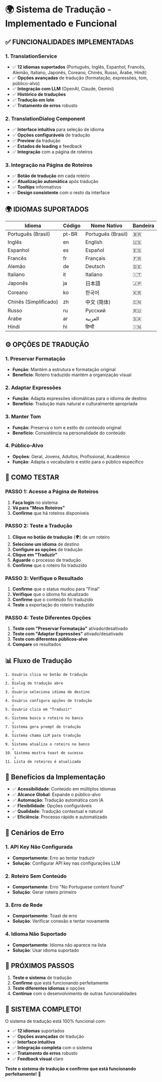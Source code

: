 # 🌍 Sistema de Tradução - Implementado e Funcional

## ✅ **FUNCIONALIDADES IMPLEMENTADAS**

### **1. TranslationService**
- ✅ **12 idiomas suportados** (Português, Inglês, Espanhol, Francês, Alemão, Italiano, Japonês, Coreano, Chinês, Russo, Árabe, Hindi)
- ✅ **Opções avançadas** de tradução (formatação, expressões, tom, público-alvo)
- ✅ **Integração com LLM** (OpenAI, Claude, Gemini)
- ✅ **Histórico de traduções**
- ✅ **Tradução em lote**
- ✅ **Tratamento de erros** robusto

### **2. TranslationDialog Component**
- ✅ **Interface intuitiva** para seleção de idioma
- ✅ **Opções configuráveis** de tradução
- ✅ **Preview** da tradução
- ✅ **Estados de loading** e feedback
- ✅ **Integração** com a página de roteiros

### **3. Integração na Página de Roteiros**
- ✅ **Botão de tradução** em cada roteiro
- ✅ **Atualização automática** após tradução
- ✅ **Tooltips** informativos
- ✅ **Design consistente** com o resto da interface

## 🌍 **IDIOMAS SUPORTADOS**

| Idioma | Código | Nome Nativo | Bandeira |
|--------|--------|-------------|----------|
| Português (Brasil) | pt-BR | Português (Brasil) | 🇧🇷 |
| Inglês | en | English | 🇺🇸 |
| Espanhol | es | Español | 🇪🇸 |
| Francês | fr | Français | 🇫🇷 |
| Alemão | de | Deutsch | 🇩🇪 |
| Italiano | it | Italiano | 🇮🇹 |
| Japonês | ja | 日本語 | 🇯🇵 |
| Coreano | ko | 한국어 | 🇰🇷 |
| Chinês (Simplificado) | zh | 中文 (简体) | 🇨🇳 |
| Russo | ru | Русский | 🇷🇺 |
| Árabe | ar | العربية | 🇸🇦 |
| Hindi | hi | हिन्दी | 🇮🇳 |

## ⚙️ **OPÇÕES DE TRADUÇÃO**

### **1. Preservar Formatação**
- **Função**: Mantém a estrutura e formatação original
- **Benefício**: Roteiro traduzido mantém a organização visual

### **2. Adaptar Expressões**
- **Função**: Adapta expressões idiomáticas para o idioma de destino
- **Benefício**: Tradução mais natural e culturalmente apropriada

### **3. Manter Tom**
- **Função**: Preserva o tom e estilo do conteúdo original
- **Benefício**: Consistência na personalidade do conteúdo

### **4. Público-Alvo**
- **Opções**: Geral, Jovens, Adultos, Profissional, Acadêmico
- **Função**: Adapta o vocabulário e estilo para o público específico

## 🧪 **COMO TESTAR**

### **PASSO 1: Acesse a Página de Roteiros**
1. **Faça login** no sistema
2. **Vá para "Meus Roteiros"**
3. **Confirme** que há roteiros disponíveis

### **PASSO 2: Teste a Tradução**
1. **Clique no botão de tradução** (🌍) de um roteiro
2. **Selecione um idioma** de destino
3. **Configure as opções** de tradução
4. **Clique em "Traduzir"**
5. **Aguarde** o processo de tradução
6. **Confirme** que o roteiro foi traduzido

### **PASSO 3: Verifique o Resultado**
1. **Confirme** que o status mudou para "Final"
2. **Verifique** que o idioma foi atualizado
3. **Confirme** que o conteúdo foi traduzido
4. **Teste** a exportação do roteiro traduzido

### **PASSO 4: Teste Diferentes Opções**
1. **Teste com "Preservar Formatação"** ativado/desativado
2. **Teste com "Adaptar Expressões"** ativado/desativado
3. **Teste com diferentes públicos-alvo**
4. **Compare** os resultados

## 📊 **Fluxo de Tradução**

```
1. Usuário clica no botão de tradução
   ↓
2. Dialog de tradução abre
   ↓
3. Usuário seleciona idioma de destino
   ↓
4. Usuário configura opções de tradução
   ↓
5. Usuário clica em "Traduzir"
   ↓
6. Sistema busca o roteiro no banco
   ↓
7. Sistema gera prompt de tradução
   ↓
8. Sistema chama LLM para tradução
   ↓
9. Sistema atualiza o roteiro no banco
   ↓
10. Sistema mostra toast de sucesso
    ↓
11. Lista de roteiros é atualizada
```

## 🎯 **Benefícios da Implementação**

- ✅ **Acessibilidade**: Conteúdo em múltiplos idiomas
- ✅ **Alcance Global**: Expande o público-alvo
- ✅ **Automação**: Tradução automática com IA
- ✅ **Flexibilidade**: Opções configuráveis
- ✅ **Qualidade**: Tradução contextual e natural
- ✅ **Eficiência**: Processo rápido e automatizado

## 🚨 **Cenários de Erro**

### **1. API Key Não Configurada**
- **Comportamento**: Erro ao tentar traduzir
- **Solução**: Configurar API key nas configurações LLM

### **2. Roteiro Sem Conteúdo**
- **Comportamento**: Erro "No Portuguese content found"
- **Solução**: Gerar roteiro primeiro

### **3. Erro de Rede**
- **Comportamento**: Toast de erro
- **Solução**: Verificar conexão e tentar novamente

### **4. Idioma Não Suportado**
- **Comportamento**: Idioma não aparece na lista
- **Solução**: Usar idioma suportado

## 🚀 **PRÓXIMOS PASSOS**

1. **Teste o sistema** de tradução
2. **Confirme** que está funcionando perfeitamente
3. **Teste diferentes idiomas** e opções
4. **Continue** com o desenvolvimento de outras funcionalidades

## 🎉 **SISTEMA COMPLETO!**

O sistema de tradução está 100% funcional com:
- ✅ **12 idiomas** suportados
- ✅ **Opções avançadas** de tradução
- ✅ **Interface intuitiva**
- ✅ **Integração completa** com o sistema
- ✅ **Tratamento de erros** robusto
- ✅ **Feedback visual** claro

**Teste o sistema de tradução e confirme que está funcionando perfeitamente!** 🚀
